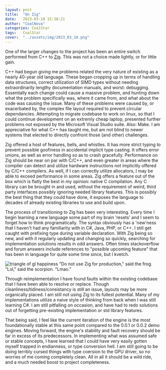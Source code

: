 ```yaml
---
layout: post
title:  "On Zig"
date:   2023-03-10 15:38:21
author: "CoalNova"
categories: CoalStar
tags:	CoalStar
cover:  "../assets/img/2023_03_10.png"
---
```


One of the larger changes to the project has been an entire switch performed from C++ to [Zig](https://ziglang.org/). This was not a choice made lightly, or for little gain. 

C++ had begun giving me problems related the very nature of existing as a nearly 40-year old language. These began cropping up in terms of handling data structures, correct utilization of SIMD types without needing extraordinarily lengthy documentation manuals, and worst: debugging. Essentially each change could cause a massive problem, and hunting down what the problem specifically was, where it came from, and what about the code was causing the issue. Many of these problems were caused by, or exacerbated by, the complex file layout required to prevent circular dependancies. Attempting to migrate codebase to work on linux, so that I could continue development on an extremly cheap laptop, presented further problems not exposed by the Microsoft Visual Studio suite. Also: Make. I am appreciative for what C++ has taught me, but am not blind to newer systems that elected to directly confront those (and other) challenges.

Zig offered a host of features, bells, and whistles. It has more strict typing to prevent possible goofiness in accidental implicit type casting. It offers error unions, as well as error handling so as to crash gracefully. Performance on Zig should be near on par with C/C++, and even greater in areas where the compiler can detect and utilize hardware instructions not implicitly offered by C/C++ compilers. As well, if I can correctly utilize allocators, I may be able to exceed performance in some areas. Zig offers a feature out of the box which is flatly the best in my opinion: native C compilation. Any C library can be brought in and used, without the requirement of weird, third party interfaces possibly ignoring needed library features. This is possibly the best thing that they could have done, it exposes the language to decades of already existing libraries to use and build upon.

The process of transitioning to Zig has been very interesting. Every time I begin learning a new language some part of my brain 'resets' and I seem to forget how to think programatically. The syntax obviously has a 'new'ness that I haven't had any familiarity with in C#, Java, PHP, or C++. I still get caught with prefixing type during variable declaration. With Zig being so new, and with it regularly updating and changing so quickly, searching for implementation solutions results in odd answers. Often times stackoverflow and forum answers include references to "possible upcoming feature" that has been in language for quite some time since, but I kvetch. 



![triangle of gl happiness](../assets/img/2023_03_10.png)
"Do not use Zig for production," said the frog.
"Lol," said the scorpion. "Lmao."


Through reimplementation I have found faults within the existing codebase that I have been able to resolve or replace. Though cleanliness/tidiness/consistancy is still an issue, layouts may be more organically placed. I am still not using Zig to its fullest potential. Many of my implementations utilize a naive style of thinking from back when I was still learning C#. I am still pitfalling on occasion, and have had to redo solutions out of forgetting pre-existing implementation or std library features.

That being said, I feel like the current iteration of the engine is the most foundationally stable at this same point compared to the 0.0.1 or 0.0.2 demo engines. Moving forward, the engine's stability and fault recovery should be far in excess of its predecessors. In implementing what was assumed safe or stable concepts, I have learned that I could have very easily gotten myself trapped in endianness, or type conversion hell. I am still going to be doing terribly cursed things with type coersion to the GPU driver, so no worries of me coming completely clean. All in all it should be a wild ride, and a much needed boost to project completeness.
